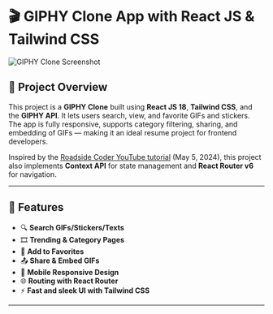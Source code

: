 # 🎬 GIPHY Clone App with React JS & Tailwind CSS

![GIPHY Clone Screenshot](./Screenshot%202025-06-14%20at%2010.16.37%E2%80%AFPM.png)

## 📌 Project Overview

This project is a **GIPHY Clone** built using **React JS 18**, **Tailwind CSS**, and the **GIPHY API**. It lets users search, view, and favorite GIFs and stickers. The app is fully responsive, supports category filtering, sharing, and embedding of GIFs — making it an ideal resume project for frontend developers.

Inspired by the [Roadside Coder YouTube tutorial](https://www.youtube.com/watch?v=<YouTubeVideoID>) (May 5, 2024), this project also implements **Context API** for state management and **React Router v6** for navigation.

---

## 🚀 Features

- 🔍 **Search GIFs/Stickers/Texts**
- 🎞️ **Trending & Category Pages**
- 💓 **Add to Favorites**
- 📤 **Share & Embed GIFs**
- 📱 **Mobile Responsive Design**
- 🌐 **Routing with React Router**
- ⚡ **Fast and sleek UI with Tailwind CSS**

---


